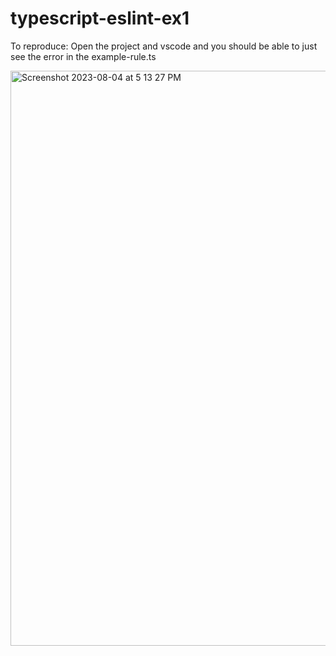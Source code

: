# typescript-eslint-ex1

To reproduce:
Open the project and vscode and you should be able to just see the error in the example-rule.ts

<img width="920" alt="Screenshot 2023-08-04 at 5 13 27 PM" src="https://github.com/wespickett/typescript-eslint-ex1/assets/515322/b596d6d7-7ffb-4f4e-b148-c5a322045ada">
